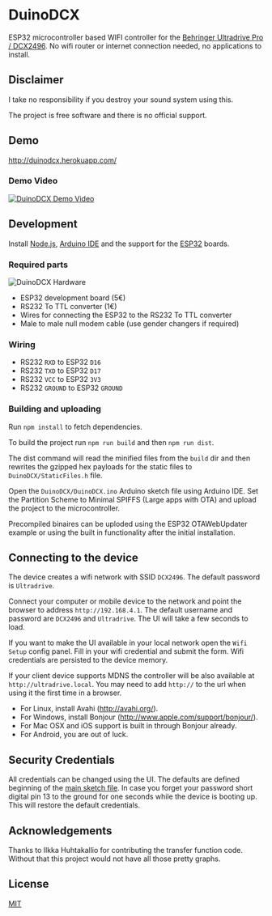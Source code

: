 
DuinoDCX
========
ESP32 microcontroller based WIFI controller for the [Behringer Ultradrive Pro / DCX2496](http://www.musictri.be/p/P0B6H). No wifi router or internet connection needed, no applications to install.

## Disclaimer
I take no responsibility if you destroy your sound system using this.

The project is free software and there is no official support. 

## Demo
http://duinodcx.herokuapp.com/

### Demo Video
[![DuinoDCX Demo Video](https://img.youtube.com/vi/Z5CDjev1ydA/0.jpg)](https://www.youtube.com/watch?v=Z5CDjev1ydA)
  
## Development
Install [Node.js](https://nodejs.org), [Arduino IDE](https://www.arduino.cc/en/Main/Software) and the support for the [ESP32](https://github.com/espressif/arduino-esp32#installation-instructions) boards.

### Required parts
![DuinoDCX Hardware](https://i.imgur.com/zYhEit9.jpg)

* ESP32 development board (5€)
* RS232 To TTL converter (1€)
* Wires for connecting the ESP32 to the RS232 To TTL converter
* Male to male null modem cable (use gender changers if required)

### Wiring
* RS232 `RXD` to ESP32 `D16`
* RS232 `TXD` to ESP32 `D17`
* RS232 `VCC` to ESP32 `3V3`
* RS232 `GROUND` to ESP32 `GROUND`

### Building and uploading
Run `npm install` to fetch dependencies.

To build the project run `npm run build` and then `npm run dist`.

The dist command will read the minified files from the `build` dir and then rewrites the gzipped hex payloads for the static files to `DuinoDCX/StaticFiles.h` file.

Open the `DuinoDCX/DuinoDCX.ino` Arduino sketch file using Arduino IDE. Set the Partition Scheme to Minimal SPIFFS (Large apps with OTA) and upload the project to the microcontroller.

Precompiled binaires can be uploded using the ESP32 OTAWebUpdater example or using the built in functionality after the initial installation.

## Connecting to the device
The device creates a wifi network with SSID `DCX2496`. The default password is `Ultradrive`.

Connect your computer or mobile device to the network and point the browser to address `http://192.168.4.1`. The default username and password are `DCX2496` and `Ultradrive`. The UI will take a few seconds to load.

If you want to make the UI available in your local network open the `Wifi Setup` config panel. Fill in your wifi credential and submit the form. Wifi credentials are persisted to the device memory.

If your client device supports MDNS the controller will be also available at `http://ultradrive.local`. You may need to add `http://` to the url when using it the first time in a browser.
  - For Linux, install Avahi (http://avahi.org/).
  - For Windows, install Bonjour (http://www.apple.com/support/bonjour/).
  - For Mac OSX and iOS support is built in through Bonjour already.
  - For Android, you are out of luck.

## Security Credentials
All credentials can be changed using the UI. The defaults are defined beginning of the [main sketch file](https://github.com/lasselukkari/DuinoDCX/blob/master/DuinoDCX/DuinoDCX.ino). In case you forget your password short digital pin 13 to the ground for one seconds while the device is booting up. This will restore the default credentials.

## Acknowledgements
Thanks to Ilkka Huhtakallio for contributing the transfer function code. Without that this project would not have all those pretty graphs.

## License
[MIT](LICENSE)
